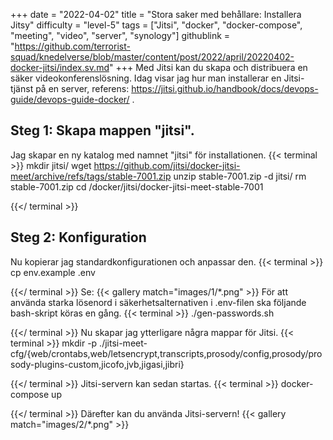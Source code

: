+++
date = "2022-04-02"
title = "Stora saker med behållare: Installera Jitsy"
difficulty = "level-5"
tags = ["Jitsi", "docker", "docker-compose", "meeting", "video", "server", "synology"]
githublink = "https://github.com/terrorist-squad/knedelverse/blob/master/content/post/2022/april/20220402-docker-jitsi/index.sv.md"
+++
Med Jitsi kan du skapa och distribuera en säker videokonferenslösning. Idag visar jag hur man installerar en Jitsi-tjänst på en server, referens: https://jitsi.github.io/handbook/docs/devops-guide/devops-guide-docker/ .
## Steg 1: Skapa mappen "jitsi".
Jag skapar en ny katalog med namnet "jitsi" för installationen.
{{< terminal >}}
mkdir jitsi/
wget https://github.com/jitsi/docker-jitsi-meet/archive/refs/tags/stable-7001.zip
unzip  stable-7001.zip -d jitsi/
rm stable-7001.zip 
cd /docker/jitsi/docker-jitsi-meet-stable-7001

{{</ terminal >}}

## Steg 2: Konfiguration
Nu kopierar jag standardkonfigurationen och anpassar den.
{{< terminal >}}
cp env.example .env

{{</ terminal >}}
Se:
{{< gallery match="images/1/*.png" >}}
För att använda starka lösenord i säkerhetsalternativen i .env-filen ska följande bash-skript köras en gång.
{{< terminal >}}
./gen-passwords.sh

{{</ terminal >}}
Nu skapar jag ytterligare några mappar för Jitsi.
{{< terminal >}}
mkdir -p ./jitsi-meet-cfg/{web/crontabs,web/letsencrypt,transcripts,prosody/config,prosody/prosody-plugins-custom,jicofo,jvb,jigasi,jibri}

{{</ terminal >}}
Jitsi-servern kan sedan startas.
{{< terminal >}}
docker-compose up

{{</ terminal >}}
Därefter kan du använda Jitsi-servern!
{{< gallery match="images/2/*.png" >}}

